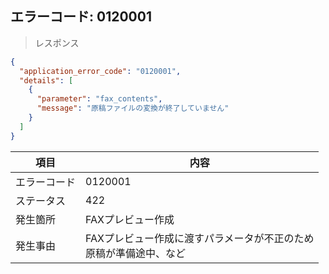 ## エラーコード: 0120001

> レスポンス

```json
{
  "application_error_code": "0120001",
  "details": [
    {
      "parameter": "fax_contents",
      "message": "原稿ファイルの変換が終了していません"
    }
  ]
}
```

| 項目|内容|
--- | ---
エラーコード|0120001
ステータス|422
発生箇所|FAXプレビュー作成
発生事由|FAXプレビュー作成に渡すパラメータが不正のため<br />原稿が準備途中、など
